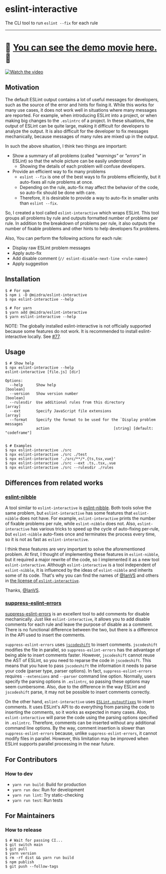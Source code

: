 # eslint-interactive

The CLI tool to run `eslint --fix` for each rule

---

# :eyes: **[You can see the demo movie here.](https://youtu.be/UKrm4v-jdbw)** :eyes:

[![Watch the video](https://img.youtube.com/vi/UKrm4v-jdbw/maxresdefault.jpg)](https://youtu.be/UKrm4v-jdbw)

## Motivation

The default ESLint output contains a lot of useful messages for developers, such as the source of the error and hints for fixing it. While this works for many use cases, it does not work well in situations where many messages are reported. For example, when introducing ESLint into a project, or when making big changes to the `.eslintrc` of a project. In these situations, the output of ESLint can be quite large, making it difficult for developers to analyze the output. It is also difficult for the developer to fix messages mechanically, because messages of many rules are mixed up in the output.

In such the above situation, I think two things are important:

- Show a summary of all problems (called _"warnings"_ or _"errors"_ in ESLint) so that the whole picture can be easily understood
  - Showing the details of each problem will confuse developers.
- Provide an efficient way to fix many problems
  - `eslint --fix` is one of the best ways to fix problems efficiently, but it auto-fixes all rule problems at once.
  - Depending on the rule, auto-fix may affect the behavior of the code, so auto-fix should be done with care.
  - Therefore, it is desirable to provide a way to auto-fix in smaller units than `eslint --fix`.

So, I created a tool called `eslint-interactive` which wraps ESLint. This tool groups all problems by rule and outputs formatted number of problems per rule. In addition to the breakdown of problems per rule, it also outputs the number of fixable problems and other hints to help developers fix problems.

Also, You can perform the following actions for each rule:

- Display raw ESLint problem messages
- Apply auto-fix
- Add disable comment (`// eslint-disable-next-line <rule-name>`)
- Apply suggestion

## Installation

```console
$ # For npm
$ npm i -D @mizdra/eslint-interactive
$ npx eslint-interactive --help

$ # For yarn
$ yarn add @mizdra/eslint-interactive
$ yarn eslint-interactive --help
```

NOTE: The globally installed eslint-interactive is not officially supported because some features do not work. It is recommended to install eslint-interactive locally. See [#77](https://github.com/mizdra/eslint-interactive/issues/77).

## Usage

```console
$ # Show help
$ npx eslint-interactive --help
eslint-interactive [file.js] [dir]

Options:
  --help      Show help                                                [boolean]
  --version   Show version number                                      [boolean]
  --rulesdir  Use additional rules from this directory                   [array]
  --ext       Specify JavaScript file extensions                         [array]
  --format    Specify the format to be used for the `Display problem messages`
              action                             [string] [default: "codeframe"]


$ # Examples
$ npx eslint-interactive ./src
$ npx eslint-interactive ./src ./test
$ npx eslint-interactive './src/**/*.{ts,tsx,vue}'
$ npx eslint-interactive ./src --ext .ts,.tsx,.vue
$ npx eslint-interactive ./src --rulesdir ./rules
```

## Differences from related works

### [eslint-nibble](https://github.com/IanVS/eslint-nibble)

A tool similar to `eslint-interactive` is [eslint-nibble](https://github.com/IanVS/eslint-nibble). Both tools solve the same problem, but `eslint-interactive` has some features that `eslint-nibble` does not have. For example, `eslint-interactive` prints the number of fixable problems per rule, while `eslint-nibble` does not. Also, `eslint-interactive` has various tricks to speed up the cycle of auto-fixing per-rule, but `eslint-nibble` auto-fixes once and terminates the process every time, so it is not as fast as `eslint-interactive`.

I think these features are very important to solve the aforementioned problem. At first, I thought of implementing these features in `eslint-nibble`, but it required a major rewrite of the code, so I implemented it as a new tool `eslint-interactive`. Although `eslint-interactive` is a tool independent of `eslint-nibble`, it is influenced by the ideas of `eslint-nibble` and inherits some of its code. That's why you can find the names of [@IanVS](https://github.com/IanVS) and others in [the license of `eslint-interactive`](https://github.com/mizdra/eslint-interactive/blob/main/LICENSE).

Thanks, [@IanVS](https://github.com/IanVS).

### [suppress-eslint-errors](https://github.com/amanda-mitchell/suppress-eslint-errors)

[suppress-eslint-errors](https://github.com/amanda-mitchell/suppress-eslint-errors) is an excellent tool to add comments for disable mechanically. Just like `eslint-interactive`, it allows you to add disable comments for each rule and leave the purpose of disable as a comment. There is no functional difference between the two, but there is a difference in the API used to insert the comments.

`suppress-eslint-errors` uses [`jscodeshift`](https://github.com/facebook/jscodeshift) to insert comments. `jscodeshift` modifies the file in parallel, so `suppress-eslint-errors` has the advantage of being able to insert comments faster. However, `jscodeshift` cannot reuse the AST of ESLint, so you need to reparse the code in `jscodeshift`. This means that you have to pass `jscodeshift` the information it needs to parse your code (parser type, parser options). In fact, `suppress-eslint-errors` requires `--extensions` and `--parser` command line option. Normally, users specify the parsing options in `.eslintrc`, so passing these options may seem cumbersome. Also, due to the difference in the way ESLint and `jscodeshift` parse, it may not be possible to insert comments correctly.

On the other hand, `eslint-interactive` uses [`ESLint.outputFixes`](https://eslint.org/docs/developer-guide/nodejs-api#-eslintoutputfixesresults) to insert comments. It uses ESLint's API to do everything from parsing the code to inserting the comments, so it works as expected in many cases. Also, `eslint-interactive` will parse the code using the parsing options specified in `.eslintrc`. Therefore, comments can be inserted without any additional command line options. By the way, comment insertion is slower than `suppress-eslint-errors` because, unlike `suppress-eslint-errors`, it cannot modify files in parallel. However, this limitation may be improved when ESLint supports parallel processing in the near future.

## For Contributors

### How to dev

- `yarn run build`: Build for production
- `yarn run dev`: Run for development
- `yarn run lint`: Try static-checking
- `yarn run test`: Run tests

## For Maintainers

### How to release

```console
$ # Wait for passing CI...
$ git switch main
$ git pull
$ yarn version
$ rm -rf dist && yarn run build
$ npm publish
$ git push --follow-tags
```
